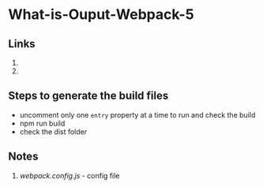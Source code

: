 # What-is-Ouput-Webpack-5

## Links
1. 
2. 

## Steps to generate the build files
* uncomment only one `entry` property at a time to run and check the build
* npm run build
* check the dist folder

## Notes
1. _webpack.config.js_ - config file

